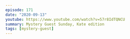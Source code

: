 ```yaml
---
episode: 171
date: "2020-09-13"
youtube: https://www.youtube.com/watch?v=57r8IdTQNCU
summary: Mystery Guest Sunday, Kate edition
tags: [mystery-guest]
---
```

